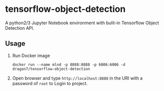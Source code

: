 # tensorflow-object-detection

A python2/3 Jupyter Notebook environment with bulit-in Tensorflow Object Detection API.

## Usage
1. Run Docker image

    `docker run --name mlnd -p 8888:8888 -p 6006:6006 -d dragon7/tensorflow-object-detection`

1. Open browser and type `http://localhost:8888` in the URI with a password of `root` to Login to project.